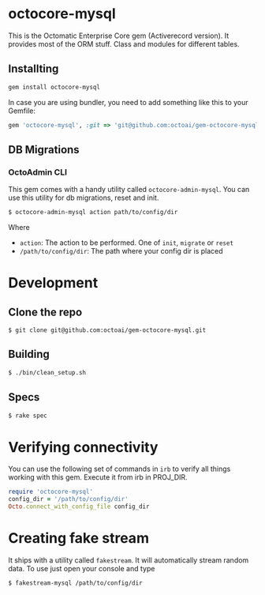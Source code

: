 # octocore-mysql

This is the Octomatic Enterprise Core gem (Activerecord version). It provides most of the ORM stuff. Class and modules for different tables.

## Installting

```bash
gem install octocore-mysql
```

In case you are using bundler, you need to add something like this to your Gemfile:

```ruby
gem 'octocore-mysql', :git => 'git@github.com:octoai/gem-octocore-mysql.git'
```



## DB Migrations

### OctoAdmin CLI

This gem comes with a handy utility called `octocore-admin-mysql`. You can use this utility for db migrations, reset and init.

```bash
$ octocore-admin-mysql action path/to/config/dir
```

Where

- `action`: The action to be performed. One of `init`, `migrate` or `reset`
- `/path/to/config/dir`: The path where your config dir is placed


# Development

## Clone the repo

`$ git clone git@github.com:octoai/gem-octocore-mysql.git`

## Building

```bash
$ ./bin/clean_setup.sh
```

## Specs

```bash
$ rake spec
```

# Verifying connectivity

You can use the following set of commands in `irb` to verify all things working with this gem. Execute it from irb in PROJ_DIR.

```ruby
require 'octocore-mysql'
config_dir = '/path/to/config/dir'
Octo.connect_with_config_file config_dir
```

# Creating fake stream

It ships with a utility called `fakestream`. It will automatically stream random data. To use just open your console and type

```bash
$ fakestream-mysql /path/to/config/dir
```
